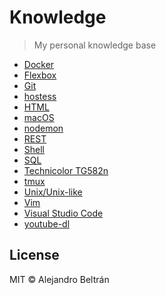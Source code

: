 # Knowledge

> My personal knowledge base

* [Docker](docker.md)
* [Flexbox](flexbox.md)
* [Git](git.md)
* [hostess](hostess.md)
* [HTML](html.md)
* [macOS](macos.md)
* [nodemon](nodemon.md)
* [REST](rest.md)
* [Shell](shell.md)
* [SQL](sql.md)
* [Technicolor TG582n](technicolor-tg582n.md)
* [tmux](tmux.md)
* [Unix/Unix-like](unix.md)
* [Vim](vim.md)
* [Visual Studio Code](visual-studio-code.md)
* [youtube-dl](youtube-dl.md)

## License

MIT © Alejandro Beltrán
